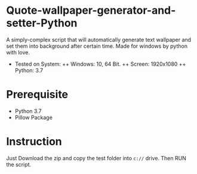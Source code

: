 # Quote-wallpaper-generator-and-setter-Python
A simply-complex script that will automatically generate text wallpaper and set them into background after certain time. Made for windows by python with love.
* Tested on System:
++ Windows: 10, 64 Bit.
++ Screen: 1920x1080
++ Python: 3.7

# Prerequisite
+ Python 3.7
+ Pillow Package

# Instruction
Just Download the zip and copy the test folder into ```c://``` drive. Then RUN the script.

